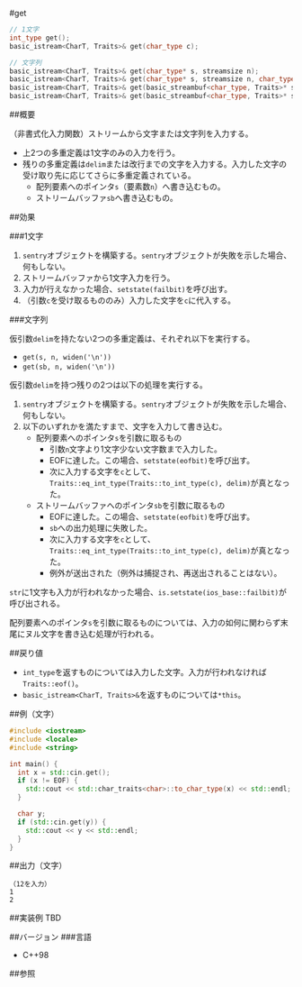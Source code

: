 #get
```cpp
// 1文字
int_type get();
basic_istream<CharT, Traits>& get(char_type c);

// 文字列
basic_istream<CharT, Traits>& get(char_type* s, streamsize n);
basic_istream<CharT, Traits>& get(char_type* s, streamsize n, char_type delim);
basic_istream<CharT, Traits>& get(basic_streambuf<char_type, Traits>* sb);
basic_istream<CharT, Traits>& get(basic_streambuf<char_type, Traits>* sb, char_type delim);
```

##概要

（非書式化入力関数）ストリームから文字または文字列を入力する。

- 上2つの多重定義は1文字のみの入力を行う。
- 残りの多重定義は`delim`または改行までの文字を入力する。入力した文字の受け取り先に応じてさらに多重定義されている。
    - 配列要素へのポインタ`s`（要素数`n`）へ書き込むもの。
    - ストリームバッファ`sb`へ書き込むもの。

##効果

###1文字
1. `sentry`オブジェクトを構築する。`sentry`オブジェクトが失敗を示した場合、何もしない。
1. ストリームバッファから1文字入力を行う。
1. 入力が行えなかった場合、`setstate(failbit)`を呼び出す。
1. （引数`c`を受け取るもののみ）入力した文字を`c`に代入する。

###文字列

仮引数`delim`を持たない2つの多重定義は、それぞれ以下を実行する。

- `get(s, n, widen('\n'))`
- `get(sb, n, widen('\n'))`

仮引数`delim`を持つ残りの2つは以下の処理を実行する。

1. `sentry`オブジェクトを構築する。`sentry`オブジェクトが失敗を示した場合、何もしない。
1. 以下のいずれかを満たすまで、文字を入力して書き込む。
    - 配列要素へのポインタ`s`を引数に取るもの
        - 引数`n`文字より1文字少ない文字数まで入力した。
        - EOFに達した。この場合、`setstate(eofbit)`を呼び出す。
        - 次に入力する文字を`c`として、`Traits::eq_int_type(Traits::to_int_type(c), delim)`が真となった。
    - ストリームバッファへのポインタ`sb`を引数に取るもの
        - EOFに達した。この場合、`setstate(eofbit)`を呼び出す。
        - `sb`への出力処理に失敗した。
        - 次に入力する文字を`c`として、`Traits::eq_int_type(Traits::to_int_type(c), delim)`が真となった。
        - 例外が送出された（例外は捕捉され、再送出されることはない）。

`str`に1文字も入力が行われなかった場合、`is.setstate(ios_base::failbit)`が呼び出される。

配列要素へのポインタ`s`を引数に取るものについては、入力の如何に関わらず末尾にヌル文字を書き込む処理が行われる。

##戻り値

- `int_type`を返すものについては入力した文字。入力が行われなければ`Traits::eof()`。
- `basic_istream<CharT, Traits>&`を返すものについては`*this`。

##例（文字）
```cpp
#include <iostream>
#include <locale>
#include <string>

int main() {
  int x = std::cin.get();
  if (x != EOF) {
    std::cout << std::char_traits<char>::to_char_type(x) << std::endl;
  }

  char y;
  if (std::cin.get(y)) {
    std::cout << y << std::endl;
  }
}
```

##出力（文字）
```
（12を入力）
1
2
```

##実装例
TBD

##バージョン
###言語
- C++98

##参照
